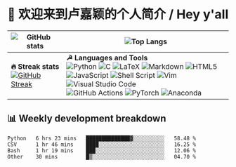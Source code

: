 # 👋 欢迎来到卢嘉颖的个人简介 / Hey y'all

| ![GitHub stats](https://github-readme-stats.vercel.app/api?username=lujiaying&theme=default&show_icons=true&locale=en&count_private=true)| ![Top Langs](https://github-readme-stats.vercel.app/api/top-langs/?username=lujiaying&layout=compact&hide=jupyter%20notebook) |
| -- | -- |
| <strong>🔥 Streak stats</strong> <br />[![GitHub Streak](https://github-readme-streak-stats.herokuapp.com/?user=lujiaying)](https://git.io/streak-stats) | <strong>☭ Languages and Tools</strong> <br /> ![Python](https://img.shields.io/badge/python-3670A0?style=for-the-badge&logo=python&logoColor=ffdd54) ![C](https://img.shields.io/badge/c-%2300599C.svg?style=for-the-badge&logo=c&logoColor=white) ![LaTeX](https://img.shields.io/badge/latex-%23008080.svg?style=for-the-badge&logo=latex&logoColor=white) ![Markdown](https://img.shields.io/badge/markdown-%23000000.svg?style=for-the-badge&logo=markdown&logoColor=white) ![HTML5](https://img.shields.io/badge/html5-%23E34F26.svg?style=for-the-badge&logo=html5&logoColor=white) <br /> ![JavaScript](https://img.shields.io/badge/javascript-%23323330.svg?style=for-the-badge&logo=javascript&logoColor=%23F7DF1E) ![Shell Script](https://img.shields.io/badge/shell_script-%23121011.svg?style=for-the-badge&logo=gnu-bash&logoColor=white) ![Vim](https://img.shields.io/badge/VIM-%2311AB00.svg?style=for-the-badge&logo=vim&logoColor=white) ![Visual Studio Code](https://img.shields.io/badge/Visual%20Studio%20Code-0078d7.svg?style=for-the-badge&logo=visual-studio-code&logoColor=white)  <br /> ![GitHub Actions](https://img.shields.io/badge/github%20actions-%232671E5.svg?style=for-the-badge&logo=githubactions&logoColor=white)	![PyTorch](https://img.shields.io/badge/PyTorch-%23EE4C2C.svg?style=for-the-badge&logo=PyTorch&logoColor=white) ![Anaconda](https://img.shields.io/badge/Anaconda-%2344A833.svg?style=for-the-badge&logo=anaconda&logoColor=white) |


## 📊 Weekly development breakdown
<!--START_SECTION:waka-->

```text
Python   6 hrs 23 mins   ██████████████▓░░░░░░░░░░   58.48 %
CSV      1 hr 46 mins    ████░░░░░░░░░░░░░░░░░░░░░   16.25 %
Bash     1 hr 19 mins    ███░░░░░░░░░░░░░░░░░░░░░░   12.06 %
Other    30 mins         █▒░░░░░░░░░░░░░░░░░░░░░░░   04.70 %
```

<!--END_SECTION:waka-->
